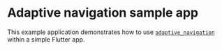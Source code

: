 # Adaptive navigation sample app

This example application demonstrates how to use [`adaptive_navigation`](https://pub.dev/packages/adaptive_navigation) within a simple Flutter app.
